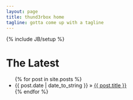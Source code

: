 ```yaml
---
layout: page
title: thund3rbox home
tagline: gotta come up with a tagline
---
```

{% include JB/setup %}

# The Latest
<ul class="posts">
  {% for post in site.posts %}
    <li><span>{{ post.date | date_to_string }}</span> &raquo; <a href="{{ BASE_PATH }}{{ post.url }}">{{ post.title }}</a></li>
  {% endfor %}
</ul>
